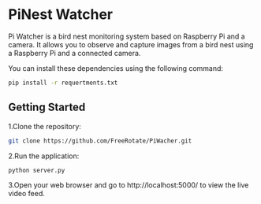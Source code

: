 # PiNest Watcher

Pi Watcher is a bird nest monitoring system based on Raspberry Pi and a camera. It allows you to observe and capture images from a bird nest using a Raspberry Pi and a connected camera.

You can install these dependencies using the following command:

```bash
pip install -r requertments.txt
```

## Getting Started

1.Clone the repository:
```bash
git clone https://github.com/FreeRotate/PiWacher.git
```

2.Run the application:
```bash
python server.py
```

3.Open your web browser and go to http://localhost:5000/ to view the live video feed.